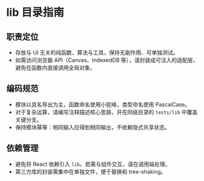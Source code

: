 # lib 目录指南

## 职责定位
- 存放与 UI 无关的纯函数、算法与工具，保持无副作用、可单独测试。
- 如需访问浏览器 API（Canvas、IndexedDB 等），请封装成可注入的适配层，避免在函数内直接调用全局对象。

## 编码规范
- 模块以具名导出为主，函数命名使用小驼峰，类型命名使用 PascalCase。
- 对于复杂运算，请编写注释描述核心思路，并在同级目录的 `tests/lib` 中覆盖关键分支。
- 保持模块幂等：相同输入应得到相同输出，不依赖隐式共享状态。

## 依赖管理
- 避免将 React 依赖引入 `lib`，若需与组件交互，请在调用端处理。
- 第三方库的封装需集中在单独文件，便于替换和 tree-shaking。

